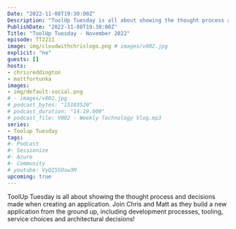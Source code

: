 ```yaml
---
Date: "2022-11-08T19:30:00Z"
Description: "ToolUp Tuesday is all about showing the thought process and decisions made when creating an application. Join Chris and Matt as they build a new application from the ground up, including development processes, tooling, service choices and architectural decisions!"
PublishDate: "2022-11-08T19:30:00Z"
Title: "ToolUp Tuesday - November 2022"
episode: TT2211
image: img/cloudwithchrislogo.png # images/v002.jpg
explicit: "no"
guests: []
hosts:
- chrisreddington
- mattfortunka
images:
- img/default-social.png
# - images/v002.jpg
# podcast_bytes: "15103520"
# podcast_duration: "14:19.000"
# podcast_file: V002 - Weekly Technology Vlog.mp3
series:
- Toolup Tuesday
tags:
#- Podcast
#- Sessionize
#- Azure
#- Community
# youtube: VyQI5SOsw3M
upcoming: true
---
```

ToolUp Tuesday is all about showing the thought process and decisions made when creating an application. Join Chris and Matt as they build a new application from the ground up, including development processes, tooling, service choices and architectural decisions!
